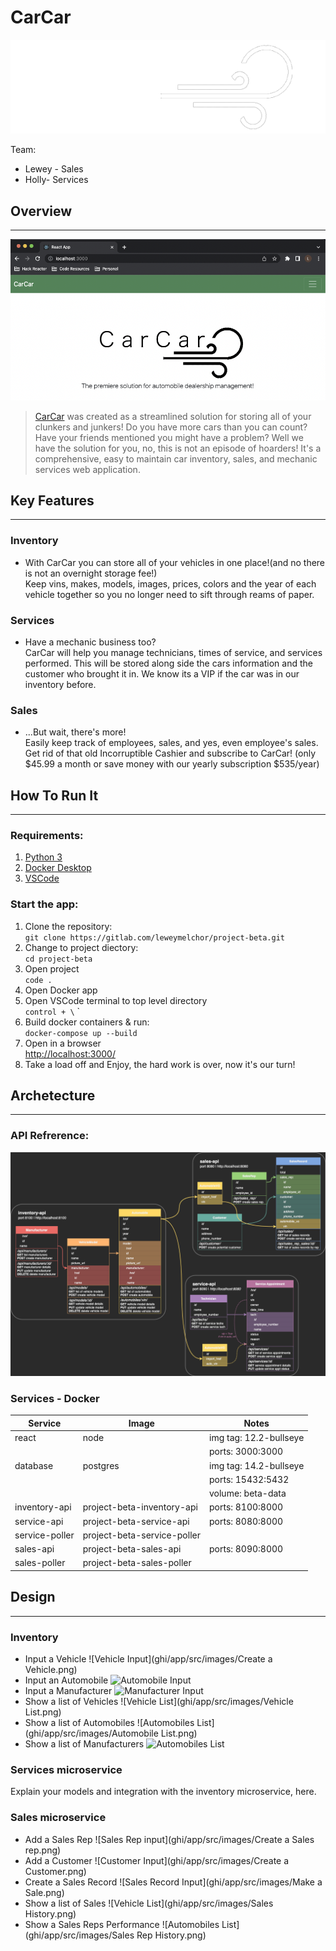 # CarCar
![Our logo](ghi/app/src/images/CCLW.png)

Team:

* Lewey - Sales
* Holly- Services

## Overview

---

![home page](ghi/app/src/images/CarCarHome.png)
> [CarCar](http://localhost:3000/) was created as a streamlined solution for storing all of your clunkers and junkers! Do you have more cars than you can count? Have your friends mentioned you might have a problem? Well we have the solution for you, no, this is not an episode of hoarders! It's a comprehensive, easy to maintain car inventory, sales, and mechanic services web application.

## Key Features

---

### Inventory<br>
- With CarCar you can store all of your vehicles in one place!(and no there is not an overnight storage fee!) <br> Keep vins, makes, models, images, prices, colors and the year of each vehicle together so you no longer need to sift through reams of paper.
### Services
- Have a mechanic business too?<br>
CarCar will help you manage technicians, times of service, and services performed. This will be stored along side the cars information and the customer who brought it in. We know its a VIP if the car was in our inventory before.
### Sales
- ...But wait, there's more!<br>Easily keep track of employees, sales, and yes, even employee's sales. Get rid of that old Incorruptible Cashier and subscribe to CarCar! (only $45.99 a month or save money with our yearly subscription $535/year)


## How To Run It

---

### Requirements:

1. [Python 3](https://www.python.org/downloads/)
2. [Docker Desktop](https://www.docker.com/products/docker-desktop/)
3. [VSCode](https://code.visualstudio.com/)

### Start the app:

1. Clone the repository:<br>`git clone https://gitlab.com/leweymelchor/project-beta.git`
2. Change to project diectory:<br>`cd project-beta`
3. Open project<br>`code .`
4. Open Docker app
5. Open VSCode terminal  to top level directory<br>`control + \` `
6. Build docker containers & run:<br>
    `docker-compose up --build`
7. Open in a browser<br> [http://localhost:3000/](http://localhost:3000/)
8. Take a load off and Enjoy, the hard work is over, now it's our turn!


## Archetecture

---

### API Refrerence:
![api diagram](ghi/app/src/images/CarCarAPIs.png)

### Services - Docker
| Service | Image | Notes |
| --- | --- | --- |
| react | node | img tag: 12.2-bullseye |
| | |ports: 3000:3000 |
| database | postgres | img tag: 14.2-bullseye |
| | | ports: 15432:5432 |
| | | volume: beta-data |
| inventory-api | project-beta-inventory-api | ports: 8100:8000 |
| service-api | project-beta-service-api | ports: 8080:8000 |
| service-poller | project-beta-service-poller |  |
| sales-api | project-beta-sales-api | ports: 8090:8000 |
| sales-poller | project-beta-sales-poller |  |

## Design

---

### Inventory
- Input a Vehicle
![Vehicle Input](ghi/app/src/images/Create a Vehicle.png)
- Input an Automobile
![Automobile Input]()
- Input a Manufacturer
![Manufacturer Input]()
- Show a list of Vehicles
![Vehicle List](ghi/app/src/images/Vehicle List.png)
- Show a list of Automobiles
![Automobiles List](ghi/app/src/images/Automobile List.png)
- Show a list of Manufacturers
![Automobiles List]()

### Services microservice

Explain your models and integration with the inventory
microservice, here.

### Sales microservice

- Add a Sales Rep
![Sales Rep input](ghi/app/src/images/Create a Sales rep.png)
- Add a Customer
![Customer Input](ghi/app/src/images/Create a Customer.png)
- Create a Sales Record
![Sales Record Input](ghi/app/src/images/Make a Sale.png)
- Show a list of Sales
![Vehicle List](ghi/app/src/images/Sales History.png)
- Show a Sales Reps Performance
![Automobiles List](ghi/app/src/images/Sales Rep History.png)

